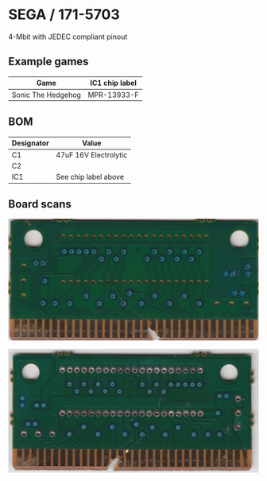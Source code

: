 # SEGA / 171-5703

4-Mbit with JEDEC compliant pinout

## Example games

|Game|IC1 chip label|
|---|---|
|Sonic The Hedgehog|MPR-13933-F|

## BOM

|Designator|Value|
|---|---|
|C1|47uF 16V Electrolytic|
|C2||
|IC1|See chip label above|

## Board scans

![Front](board-scans/sega-171-5703-front.jpeg)

![Back](board-scans/sega-171-5703-back.jpeg)
